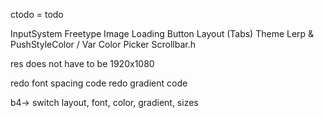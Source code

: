 ctodo = todo

InputSystem
Freetype
Image Loading
Button Layout (Tabs)
Theme Lerp & PushStyleColor / Var
Color Picker
Scrollbar.h

res does not have to be 1920x1080

redo font spacing code
redo gradient code


b4->
switch layout, font, color, gradient, sizes